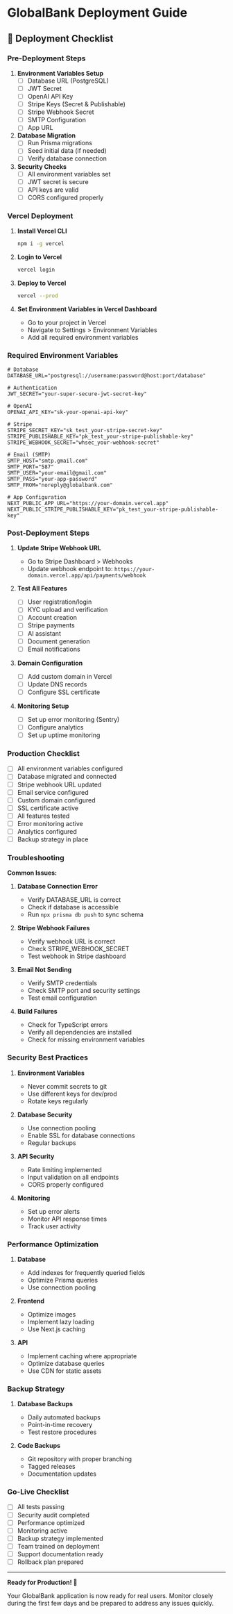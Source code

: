 # GlobalBank Deployment Guide

## 🚀 Deployment Checklist

### Pre-Deployment Steps

1. **Environment Variables Setup**
   - [ ] Database URL (PostgreSQL)
   - [ ] JWT Secret
   - [ ] OpenAI API Key
   - [ ] Stripe Keys (Secret & Publishable)
   - [ ] Stripe Webhook Secret
   - [ ] SMTP Configuration
   - [ ] App URL

2. **Database Migration**
   - [ ] Run Prisma migrations
   - [ ] Seed initial data (if needed)
   - [ ] Verify database connection

3. **Security Checks**
   - [ ] All environment variables set
   - [ ] JWT secret is secure
   - [ ] API keys are valid
   - [ ] CORS configured properly

### Vercel Deployment

1. **Install Vercel CLI**
   ```bash
   npm i -g vercel
   ```

2. **Login to Vercel**
   ```bash
   vercel login
   ```

3. **Deploy to Vercel**
   ```bash
   vercel --prod
   ```

4. **Set Environment Variables in Vercel Dashboard**
   - Go to your project in Vercel
   - Navigate to Settings > Environment Variables
   - Add all required environment variables

### Required Environment Variables

```env
# Database
DATABASE_URL="postgresql://username:password@host:port/database"

# Authentication
JWT_SECRET="your-super-secure-jwt-secret-key"

# OpenAI
OPENAI_API_KEY="sk-your-openai-api-key"

# Stripe
STRIPE_SECRET_KEY="sk_test_your-stripe-secret-key"
STRIPE_PUBLISHABLE_KEY="pk_test_your-stripe-publishable-key"
STRIPE_WEBHOOK_SECRET="whsec_your-webhook-secret"

# Email (SMTP)
SMTP_HOST="smtp.gmail.com"
SMTP_PORT="587"
SMTP_USER="your-email@gmail.com"
SMTP_PASS="your-app-password"
SMTP_FROM="noreply@globalbank.com"

# App Configuration
NEXT_PUBLIC_APP_URL="https://your-domain.vercel.app"
NEXT_PUBLIC_STRIPE_PUBLISHABLE_KEY="pk_test_your-stripe-publishable-key"
```

### Post-Deployment Steps

1. **Update Stripe Webhook URL**
   - Go to Stripe Dashboard > Webhooks
   - Update webhook endpoint to: `https://your-domain.vercel.app/api/payments/webhook`

2. **Test All Features**
   - [ ] User registration/login
   - [ ] KYC upload and verification
   - [ ] Account creation
   - [ ] Stripe payments
   - [ ] AI assistant
   - [ ] Document generation
   - [ ] Email notifications

3. **Domain Configuration**
   - [ ] Add custom domain in Vercel
   - [ ] Update DNS records
   - [ ] Configure SSL certificate

4. **Monitoring Setup**
   - [ ] Set up error monitoring (Sentry)
   - [ ] Configure analytics
   - [ ] Set up uptime monitoring

### Production Checklist

- [ ] All environment variables configured
- [ ] Database migrated and connected
- [ ] Stripe webhook URL updated
- [ ] Email service configured
- [ ] Custom domain configured
- [ ] SSL certificate active
- [ ] All features tested
- [ ] Error monitoring active
- [ ] Analytics configured
- [ ] Backup strategy in place

### Troubleshooting

**Common Issues:**

1. **Database Connection Error**
   - Verify DATABASE_URL is correct
   - Check if database is accessible
   - Run `npx prisma db push` to sync schema

2. **Stripe Webhook Failures**
   - Verify webhook URL is correct
   - Check STRIPE_WEBHOOK_SECRET
   - Test webhook in Stripe dashboard

3. **Email Not Sending**
   - Verify SMTP credentials
   - Check SMTP port and security settings
   - Test email configuration

4. **Build Failures**
   - Check for TypeScript errors
   - Verify all dependencies are installed
   - Check for missing environment variables

### Security Best Practices

1. **Environment Variables**
   - Never commit secrets to git
   - Use different keys for dev/prod
   - Rotate keys regularly

2. **Database Security**
   - Use connection pooling
   - Enable SSL for database connections
   - Regular backups

3. **API Security**
   - Rate limiting implemented
   - Input validation on all endpoints
   - CORS properly configured

4. **Monitoring**
   - Set up error alerts
   - Monitor API response times
   - Track user activity

### Performance Optimization

1. **Database**
   - Add indexes for frequently queried fields
   - Optimize Prisma queries
   - Use connection pooling

2. **Frontend**
   - Optimize images
   - Implement lazy loading
   - Use Next.js caching

3. **API**
   - Implement caching where appropriate
   - Optimize database queries
   - Use CDN for static assets

### Backup Strategy

1. **Database Backups**
   - Daily automated backups
   - Point-in-time recovery
   - Test restore procedures

2. **Code Backups**
   - Git repository with proper branching
   - Tagged releases
   - Documentation updates

### Go-Live Checklist

- [ ] All tests passing
- [ ] Security audit completed
- [ ] Performance optimized
- [ ] Monitoring active
- [ ] Backup strategy implemented
- [ ] Team trained on deployment
- [ ] Support documentation ready
- [ ] Rollback plan prepared

---

**Ready for Production! 🚀**

Your GlobalBank application is now ready for real users. Monitor closely during the first few days and be prepared to address any issues quickly. 